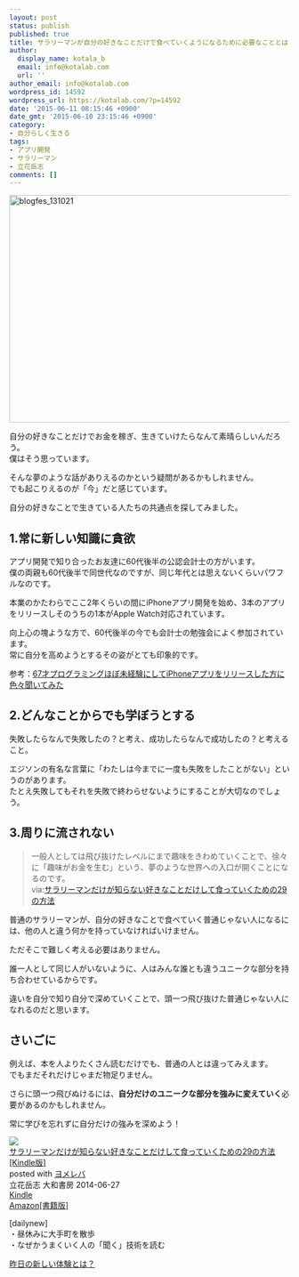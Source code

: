 ```yaml
---
layout: post
status: publish
published: true
title: サラリーマンが自分の好きなことだけで食べていくようになるために必要なこととは？
author:
  display_name: kotala_b
  email: info@kotalab.com
  url: ''
author_email: info@kotalab.com
wordpress_id: 14592
wordpress_url: https://kotalab.com/?p=14592
date: '2015-06-11 08:15:46 +0900'
date_gmt: '2015-06-10 23:15:46 +0900'
category:
- 自分らしく生きる
tags:
- アプリ開発
- サラリーマン
- 立花岳志
comments: []
---
```

<p><img src="https://kotalab.com/wp-content/uploads/blogfes_131021-546x409.jpg" alt="blogfes_131021" width="546" height="409" class="aligncenter size-large wp-image-10004" /></p>
<p>自分の好きなことだけでお金を稼ぎ、生きていけたらなんて素晴らしいんだろう。<br />
僕はそう思っています。</p>
<p>そんな夢のような話がありえるのかという疑問があるかもしれません。<br />
でも起こりえるのが「今」だと感じています。</p>
<p>自分の好きなことで生きている人たちの共通点を探してみました。</p>
<p><!--more--></p>
<h2>1.常に新しい知識に貪欲</h2>
<p>アプリ開発で知り合ったお友達に60代後半の公認会計士の方がいます。<br />
僕の両親も60代後半で同世代なのですが、同じ年代とは思えないくらいパワフルなのです。</p>
<p>本業のかたわらでここ2年くらいの間にiPhoneアプリ開発を始め、3本のアプリをリリースしそのうちの1本がApple Watch対応されています。</p>
<p>向上心の塊ような方で、60代後半の今でも会計士の勉強会によく参加されています。<br />
常に自分を高めようとするその姿がとても印象的です。</p>
<p>参考：<a href="http://egg-is-world.com/2014/09/07/67-age-iphone-app-develop/" target="_blank">67才プログラミングほぼ未経験にしてiPhoneアプリをリリースした方に色々聞いてみた</a></p>
<h2>2.どんなことからでも学ぼうとする</h2>
<p>失敗したらなんで失敗したの？と考え、成功したらなんで成功したの？と考えること。</p>
<p>エジソンの有名な言葉に「わたしは今までに一度も失敗をしたことがない」というのがあります。<br />
たとえ失敗してもそれを失敗で終わらせないようにすることが大切なのでしょう。</p>
<h2>3.周りに流されない</h2>
<blockquote><p>一般人としては飛び抜けたレベルにまで趣味をきわめていくことで、徐々に「趣味がお金を生む」という、夢のような世界への入口が開くことになるのです。<br />
via:<a href="https://www.amazon.co.jp/exec/obidos/asin/B00L8GABLS/same-22/" rel="nofollow" target="_blank">サラリーマンだけが知らない好きなことだけして食っていくための29の方法</a></p>
</blockquote>
<p>普通のサラリーマンが、自分の好きなことで食べていく普通じゃない人になるには、他の人と違う何かを持っていなければいけません。</p>
<p>ただそこで難しく考える必要はありません。</p>
<p>誰一人として同じ人がいないように、人はみんな誰とも違うユニークな部分を持ち合わせているからです。</p>
<p>違いを自分で知り自分で深めていくことで、頭一つ飛び抜けた普通じゃない人になれるのだと思います。</p>
<h2>さいごに</h2>
<p>例えば、本を人よりたくさん読むだけでも、普通の人とは違ってみえます。<br />
でもまだそれだけじゃまだ物足りません。</p>
<p>さらに頭一つ飛びぬけるには、<strong>自分だけのユニークな部分を強みに変えていく</strong>必要があるのかもしれません。</p>
<p>常に学びを忘れずに自分だけの強みを深めよう！</p>
<div class="booklink-box">
<div class="booklink-image"><a href="https://www.amazon.co.jp/exec/obidos/asin/B00L8GABLS/same-22/" rel="nofollow" target="_blank"><img src="https://images-fe.ssl-images-amazon.com/images/I/51PEyMORgNL._SL160_.jpg" style="border: none;" /></a></div>
<div class="booklink-info">
<div class="booklink-name"><a href="https://www.amazon.co.jp/exec/obidos/asin/B00L8GABLS/same-22/" rel="nofollow" target="_blank">サラリーマンだけが知らない好きなことだけして食っていくための29の方法[Kindle版]</a>
<div class="booklink-powered-date">posted with <a href="https://yomereba.com" rel="nofollow" target="_blank">ヨメレバ</a></div>
</div>
<div class="booklink-detail">立花岳志 大和書房 2014-06-27    </div>
<div class="booklink-link2">
<div class="shoplinkkindle"><a href="https://www.amazon.co.jp/exec/obidos/ASIN/B00L8GABLS/same-22/" rel="nofollow" target="_blank">Kindle</a></div>
<div class="shoplinkamazon"><a href="https://www.amazon.co.jp/exec/obidos/ASIN/4479794298/same-22/" rel="nofollow" target="_blank">Amazon[書籍版]</a></div>
</p></div>
</div>
<div class="booklink-footer"></div>
</div>
<p>[dailynew]<br />
・昼休みに大手町を散歩<br />
・なぜかうまくいく人の「聞く」技術を読む</p>
<p><a href="https://kotalab.com/lets-start-1day1new" title="昨日の新しい体験とは？">昨日の新しい体験とは？</a></p>
<div class="clear"></div>
